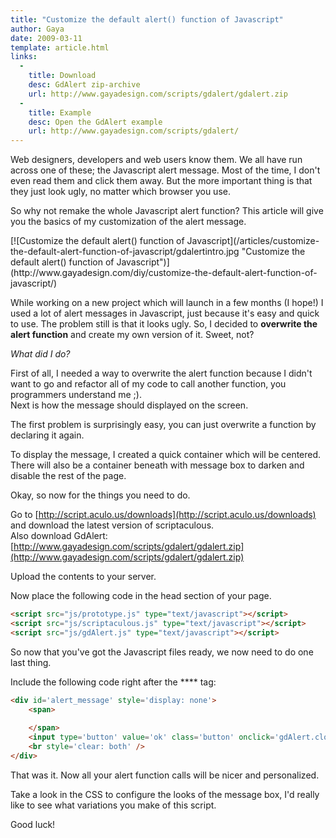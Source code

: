 ```yaml
---
title: "Customize the default alert() function of Javascript"
author: Gaya
date: 2009-03-11
template: article.html
links:
  -
    title: Download
    desc: GdAlert zip-archive
    url: http://www.gayadesign.com/scripts/gdalert/gdalert.zip
  -
    title: Example
    desc: Open the GdAlert example
    url: http://www.gayadesign.com/scripts/gdalert/
---
```

Web designers, developers and web users know them. We all have run across one of these; the Javascript alert message. Most of the time, I don't even read them and click them away. But the more important thing is that they just look ugly, no matter which browser you use.

So why not remake the whole Javascript alert function? This article will give you the basics of my customization of the alert message.

<div class="border">[![Customize the default alert() function of Javascript](/articles/customize-the-default-alert-function-of-javascript/gdalertintro.jpg "Customize the default alert() function of Javascript")](http://www.gayadesign.com/diy/customize-the-default-alert-function-of-javascript/)</div><span class="more"></span>

While working on a new project which will launch in a few months (I hope!) I used a lot of alert messages in Javascript, just because it's easy and quick to use. The problem still is that it looks ugly. So, I decided to **overwrite the alert function** and create my own version of it. Sweet, not?

*What did I do?*

First of all, I needed a way to overwrite the alert function because I didn't want to go and refactor all of my code to call another function, you programmers understand me ;).  
 Next is how the message should displayed on the screen.

The first problem is surprisingly easy, you can just overwrite a function by declaring it again.

To display the message, I created a quick container which will be centered. There will also be a container beneath with message box to darken and disable the rest of the page.

Okay, so now for the things you need to do.

Go to [http://script.aculo.us/downloads](http://script.aculo.us/downloads) and download the latest version of scriptaculous.  
 Also download GdAlert: [http://www.gayadesign.com/scripts/gdalert/gdalert.zip](http://www.gayadesign.com/scripts/gdalert/gdalert.zip)

Upload the contents to your server.

Now place the following code in the head section of your page.


```html
<script src="js/prototype.js" type="text/javascript"></script>
<script src="js/scriptaculous.js" type="text/javascript"></script>
<script src="js/gdAlert.js" type="text/javascript"></script>
```


So now that you've got the Javascript files ready, we now need to do one last thing.

Include the following code right after the **** tag:


```html
<div id='alert_message' style='display: none'>
    <span>
    
    </span>
    <input type='button' value='ok' class='button' onclick='gdAlert.close()' />
    <br style='clear: both' />
</div>
```


That was it. Now all your alert function calls will be nicer and personalized.

Take a look in the CSS to configure the looks of the message box, I'd really like to see what variations you make of this script.

Good luck!
